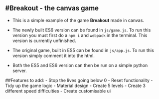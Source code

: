 #Breakout - the canvas game
---

- This is a simple example of the game **Breakout** made in canvas.

- The newly built ES6 version can be found in `js/game.js`. To run this version you must first do a `npm i` and `webpack` in the terminal. This version is currently unfinished.

- The original game, built in ES5 can be found in `js/app.js`. To run this version simply comment it into the html.

- Both the ES5 and ES6 version can then be run on a simple python server.

##Features to add:
	- Stop the lives going below 0
	- Reset functionality
	- Tidy up the game logic
	- Material design
	- Create 5 levels
	- Create 3 different speed difficulties
    - Create customisable ui